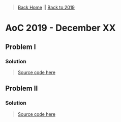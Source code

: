 > [Back Home](/)   &#124;&#124;   [Back to 2019](/2019/)

# AoC 2019 - December XX

## Problem I

### Solution

> [Source code here](solution1.py)

## Problem II

### Solution

> [Source code here](solution2.py)

